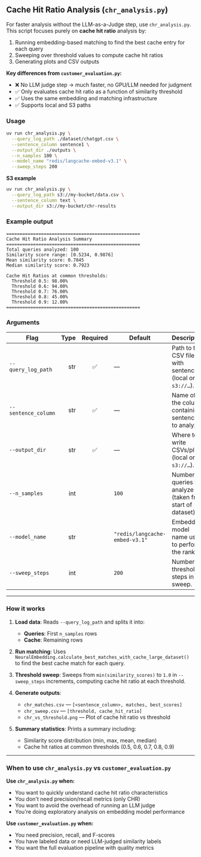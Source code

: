 ## Cache Hit Ratio Analysis (`chr_analysis.py`)

For faster analysis without the LLM-as-a-Judge step, use `chr_analysis.py`. This script focuses purely on **cache hit ratio** analysis by:

1. Running embedding-based matching to find the best cache entry for each query
2. Sweeping over threshold values to compute cache hit ratios
3. Generating plots and CSV outputs

**Key differences from `customer_evaluation.py`:**
- ❌ No LLM judge step → much faster, no GPU/LLM needed for judgment
- ✅ Only evaluates cache hit ratio as a function of similarity threshold
- ✅ Uses the same embedding and matching infrastructure
- ✅ Supports local and S3 paths

### Usage

```bash
uv run chr_analysis.py \
  --query_log_path ./dataset/chatgpt.csv \
  --sentence_column sentence1 \
  --output_dir ./outputs \
  --n_samples 100 \
  --model_name "redis/langcache-embed-v3.1" \
  --sweep_steps 200
```

**S3 example**

```bash
uv run chr_analysis.py \
  --query_log_path s3://my-bucket/data.csv \
  --sentence_column text \
  --output_dir s3://my-bucket/chr-results
```

### Example output

```
==================================================
Cache Hit Ratio Analysis Summary
==================================================
Total queries analyzed: 100
Similarity score range: [0.5234, 0.9876]
Mean similarity score: 0.7845
Median similarity score: 0.7923

Cache Hit Ratios at common thresholds:
  Threshold 0.5: 98.00%
  Threshold 0.6: 94.00%
  Threshold 0.7: 76.00%
  Threshold 0.8: 45.00%
  Threshold 0.9: 12.00%
==================================================
```
### Arguments

| Flag                | Type | Required | Default                          | Description                                                    |
| ------------------- | ---: | :------: | -------------------------------- | -------------------------------------------------------------- |
| `--query_log_path`       |  str |     ✅    | —                                | Path to the CSV file with sentences (local or `s3://…`).       |
| `--sentence_column` |  str |     ✅    | —                                | Name of the column containing sentences to analyze.            |
| `--output_dir`      |  str |     ✅    | —                                | Where to write CSVs/plots (local or `s3://…`).                 |
| `--n_samples`       |  int |          | `100`                            | Number of queries to analyze (taken from start of dataset).    |
| `--model_name`      |  str |          | `"redis/langcache-embed-v3.1"`   | Embedding model name used to perform the ranking               |
| `--sweep_steps`     |  int |          | `200`                            | Number of threshold steps in the sweep.                        |

---
### How it works

1. **Load data**: Reads `--query_log_path` and splits it into:
   - **Queries**: First `n_samples` rows
   - **Cache**: Remaining rows

2. **Run matching**: Uses `NeuralEmbedding.calculate_best_matches_with_cache_large_dataset()` to find the best cache match for each query.

3. **Threshold sweep**: Sweeps from `min(similarity_scores)` to `1.0` in `--sweep_steps` increments, computing cache hit ratio at each threshold.

4. **Generate outputs**:
   - `chr_matches.csv` — `[<sentence_column>, matches, best_scores]`
   - `chr_sweep.csv` — `[threshold, cache_hit_ratio]`
   - `chr_vs_threshold.png` — Plot of cache hit ratio vs threshold

5. **Summary statistics**: Prints a summary including:
   - Similarity score distribution (min, max, mean, median)
   - Cache hit ratios at common thresholds (0.5, 0.6, 0.7, 0.8, 0.9)

--- 
### When to use `chr_analysis.py` vs `customer_evaluation.py`

**Use `chr_analysis.py` when:**
- You want to quickly understand cache hit ratio characteristics
- You don't need precision/recall metrics (only CHR)
- You want to avoid the overhead of running an LLM judge
- You're doing exploratory analysis on embedding model performance

**Use `customer_evaluation.py` when:**
- You need precision, recall, and F-scores
- You have labeled data or need LLM-judged similarity labels
- You want the full evaluation pipeline with quality metrics
